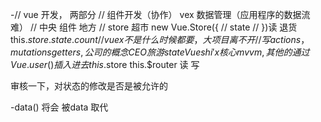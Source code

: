 -// vue 开发， 两部分
// 组件开发（协作） vex 数据管理（应用程序的数据流 难）
// 中央 组件 地方
// store 超市  new Vue.Store({
  // state
// })读   退货this.$store.state.count
// vuex 不是什么时候都要，大项目离不开
//写 actions ， mutations getters, 公司的概念 CEO 旅游 state  
Vue shi'x核心mvvm,其他的通过Vue.user() 插入进去 this.$store this.$router
  读 写

  审核一下，对状态的修改是否是被允许的

  -data() 将会 被data 取代